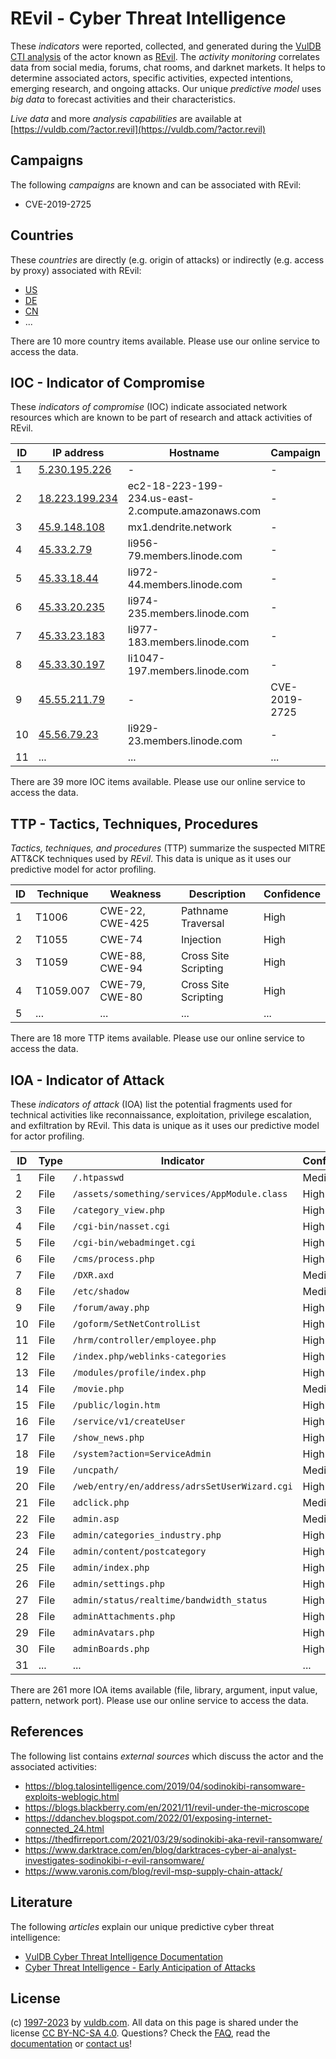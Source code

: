 # REvil - Cyber Threat Intelligence

These _indicators_ were reported, collected, and generated during the [VulDB CTI analysis](https://vuldb.com/?kb.cti) of the actor known as [REvil](https://vuldb.com/?actor.revil). The _activity monitoring_ correlates data from social media, forums, chat rooms, and darknet markets. It helps to determine associated actors, specific activities, expected intentions, emerging research, and ongoing attacks. Our unique _predictive model_ uses _big data_ to forecast activities and their characteristics.

_Live data_ and more _analysis capabilities_ are available at [https://vuldb.com/?actor.revil](https://vuldb.com/?actor.revil)

## Campaigns

The following _campaigns_ are known and can be associated with REvil:

* CVE-2019-2725

## Countries

These _countries_ are directly (e.g. origin of attacks) or indirectly (e.g. access by proxy) associated with REvil:

* [US](https://vuldb.com/?country.us)
* [DE](https://vuldb.com/?country.de)
* [CN](https://vuldb.com/?country.cn)
* ...

There are 10 more country items available. Please use our online service to access the data.

## IOC - Indicator of Compromise

These _indicators of compromise_ (IOC) indicate associated network resources which are known to be part of research and attack activities of REvil.

ID | IP address | Hostname | Campaign | Confidence
-- | ---------- | -------- | -------- | ----------
1 | [5.230.195.226](https://vuldb.com/?ip.5.230.195.226) | - | - | High
2 | [18.223.199.234](https://vuldb.com/?ip.18.223.199.234) | ec2-18-223-199-234.us-east-2.compute.amazonaws.com | - | Medium
3 | [45.9.148.108](https://vuldb.com/?ip.45.9.148.108) | mx1.dendrite.network | - | High
4 | [45.33.2.79](https://vuldb.com/?ip.45.33.2.79) | li956-79.members.linode.com | - | High
5 | [45.33.18.44](https://vuldb.com/?ip.45.33.18.44) | li972-44.members.linode.com | - | High
6 | [45.33.20.235](https://vuldb.com/?ip.45.33.20.235) | li974-235.members.linode.com | - | High
7 | [45.33.23.183](https://vuldb.com/?ip.45.33.23.183) | li977-183.members.linode.com | - | High
8 | [45.33.30.197](https://vuldb.com/?ip.45.33.30.197) | li1047-197.members.linode.com | - | High
9 | [45.55.211.79](https://vuldb.com/?ip.45.55.211.79) | - | CVE-2019-2725 | High
10 | [45.56.79.23](https://vuldb.com/?ip.45.56.79.23) | li929-23.members.linode.com | - | High
11 | ... | ... | ... | ...

There are 39 more IOC items available. Please use our online service to access the data.

## TTP - Tactics, Techniques, Procedures

_Tactics, techniques, and procedures_ (TTP) summarize the suspected MITRE ATT&CK techniques used by _REvil_. This data is unique as it uses our predictive model for actor profiling.

ID | Technique | Weakness | Description | Confidence
-- | --------- | -------- | ----------- | ----------
1 | T1006 | CWE-22, CWE-425 | Pathname Traversal | High
2 | T1055 | CWE-74 | Injection | High
3 | T1059 | CWE-88, CWE-94 | Cross Site Scripting | High
4 | T1059.007 | CWE-79, CWE-80 | Cross Site Scripting | High
5 | ... | ... | ... | ...

There are 18 more TTP items available. Please use our online service to access the data.

## IOA - Indicator of Attack

These _indicators of attack_ (IOA) list the potential fragments used for technical activities like reconnaissance, exploitation, privilege escalation, and exfiltration by REvil. This data is unique as it uses our predictive model for actor profiling.

ID | Type | Indicator | Confidence
-- | ---- | --------- | ----------
1 | File | `/.htpasswd` | Medium
2 | File | `/assets/something/services/AppModule.class` | High
3 | File | `/category_view.php` | High
4 | File | `/cgi-bin/nasset.cgi` | High
5 | File | `/cgi-bin/webadminget.cgi` | High
6 | File | `/cms/process.php` | High
7 | File | `/DXR.axd` | Medium
8 | File | `/etc/shadow` | Medium
9 | File | `/forum/away.php` | High
10 | File | `/goform/SetNetControlList` | High
11 | File | `/hrm/controller/employee.php` | High
12 | File | `/index.php/weblinks-categories` | High
13 | File | `/modules/profile/index.php` | High
14 | File | `/movie.php` | Medium
15 | File | `/public/login.htm` | High
16 | File | `/service/v1/createUser` | High
17 | File | `/show_news.php` | High
18 | File | `/system?action=ServiceAdmin` | High
19 | File | `/uncpath/` | Medium
20 | File | `/web/entry/en/address/adrsSetUserWizard.cgi` | High
21 | File | `adclick.php` | Medium
22 | File | `admin.asp` | Medium
23 | File | `admin/categories_industry.php` | High
24 | File | `admin/content/postcategory` | High
25 | File | `admin/index.php` | High
26 | File | `admin/settings.php` | High
27 | File | `admin/status/realtime/bandwidth_status` | High
28 | File | `adminAttachments.php` | High
29 | File | `adminAvatars.php` | High
30 | File | `adminBoards.php` | High
31 | ... | ... | ...

There are 261 more IOA items available (file, library, argument, input value, pattern, network port). Please use our online service to access the data.

## References

The following list contains _external sources_ which discuss the actor and the associated activities:

* https://blog.talosintelligence.com/2019/04/sodinokibi-ransomware-exploits-weblogic.html
* https://blogs.blackberry.com/en/2021/11/revil-under-the-microscope
* https://ddanchev.blogspot.com/2022/01/exposing-internet-connected_24.html
* https://thedfirreport.com/2021/03/29/sodinokibi-aka-revil-ransomware/
* https://www.darktrace.com/en/blog/darktraces-cyber-ai-analyst-investigates-sodinokibi-r-evil-ransomware/
* https://www.varonis.com/blog/revil-msp-supply-chain-attack/

## Literature

The following _articles_ explain our unique predictive cyber threat intelligence:

* [VulDB Cyber Threat Intelligence Documentation](https://vuldb.com/?kb.cti)
* [Cyber Threat Intelligence - Early Anticipation of Attacks](https://www.scip.ch/en/?labs.20201022)

## License

(c) [1997-2023](https://vuldb.com/?kb.changelog) by [vuldb.com](https://vuldb.com/?kb.about). All data on this page is shared under the license [CC BY-NC-SA 4.0](https://creativecommons.org/licenses/by-nc-sa/4.0/). Questions? Check the [FAQ](https://vuldb.com/?kb.faq), read the [documentation](https://vuldb.com/?kb) or [contact us](https://vuldb.com/?contact)!
